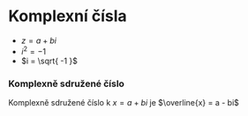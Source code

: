 # Komplexní čísla 

- $z = a + bi$
- $i^2 = -1$
- $i = \sqrt{ -1 }$

### Komplexně sdružené číslo

Komplexně sdružené číslo k $x = a + bi$ je $\overline{x} = a - bi$
